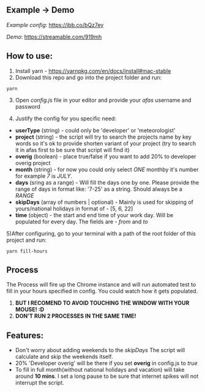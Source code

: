 ## Example -> Demo
*Example config*: https://ibb.co/bQz7ey

*Demo*: https://streamable.com/919mh

## How to use:

1) Install yarn - https://yarnpkg.com/en/docs/install#mac-stable
2) Download this repo and go into the project folder and run:

```yarn```

3) Open *config.js* file in your editor and provide your _afas_ username and password

4) Justify the config for you specific need:
- **userType** (string) - could only be 'developer' or 'meteorologist'
- **project** (string) - the script will try to search the projects name by key words so it's ok to provide shorten variant of your project (try to search it in afas first to be sure that script will find it)
- **overig** (boolean) - place true/false if you want to add 20% to developer overig project
- **month** (string) - for now you could only select *ONE* monthby it's number for example *7* is *JULY*.
- **days** (sring as a range) - Will fill the days one by one. Please provide the range of days in format like: '7-25' as a string. Should always be a *RANGE*
- **skipDays** (array of numbers | optional) - Mainly is used for skipping of yours/national holidays in format of - [5, 6, 22]
- **time** (object) - the start and end time of your work day. Will be populated for every day. The fields are - *from* and *to*

5)After configuring, go to your terminal with a path of the root folder of this project and run: 

```yarn fill-hours```


## Process
The Process will fire up the Chrome instance and will run automated test to fill in your hours specified in config. 
You could watch how it gets populated. 
1) **BUT I RECOMEND TO AVOID TOUCHING THE WINDOW WITH YOUR MOUSE! :D**
2) **DON'T RUN 2 PROCESSES IN THE SAME TIME!**

## Features:
- Don't worry about adding weekends to the *skipDays* The script will calculate and skip the weekends itself.
- 20% 'Developer overig' will be there if you set **overig** in config.js to *true*
- To fill in full month(without national holidays and vacation) will take around **10 mins**. I set a long pause to be sure that internet spikes will not interrupt the script.
